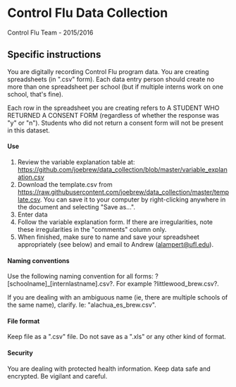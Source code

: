 # Control Flu Data Collection
Control Flu Team - 2015/2016

## Specific instructions

You are digitally recording Control Flu program data. You are creating spreadsheets (in ".csv" form).  Each data entry person should create no more than one spreadsheet per school (but if multiple interns work on one school, that's fine).  

Each row in the spreadsheet you are creating refers to A STUDENT WHO RETURNED A CONSENT FORM (regardless of whether the response was "y" or "n").  Students who did not return a consent form will not be present in this dataset.

#### Use  

1. Review the variable explanation table at: https://github.com/joebrew/data_collection/blob/master/variable_explanation.csv  
2. Download the template.csv from https://raw.githubusercontent.com/joebrew/data_collection/master/template.csv.  You can save it to your computer by right-clicking anywhere in the document and selecting "Save as...".
3. Enter data
4. Follow the variable explanation form.  If there are irregularities, note these irregularities in the "comments" column only.
5. When finished, make sure to name and save your spreadsheet appropriately (see below) and email to Andrew (alampert@ufl.edu).

#### Naming conventions
Use the following naming convention for all forms: ?[schoolname]_[internlastname].csv?.  For example ?littlewood_brew.csv?.  

If you are dealing with an ambiguous name (ie, there are multiple schools of the same name), clarify.  Ie: "alachua_es_brew.csv".

#### File format
Keep file as a ".csv" file.  Do not save as a ".xls" or any other kind of format.

#### Security
You are dealing with protected health information.  Keep data safe and encrypted.  Be vigilant and careful.

